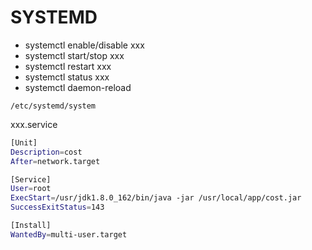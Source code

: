 # SYSTEMD

- systemctl enable/disable xxx
- systemctl start/stop xxx
- systemctl restart xxx
- systemctl status xxx
- systemctl daemon-reload

`/etc/systemd/system`

xxx.service

```bash
[Unit]
Description=cost
After=network.target

[Service]
User=root
ExecStart=/usr/jdk1.8.0_162/bin/java -jar /usr/local/app/cost.jar
SuccessExitStatus=143

[Install]
WantedBy=multi-user.target
```

